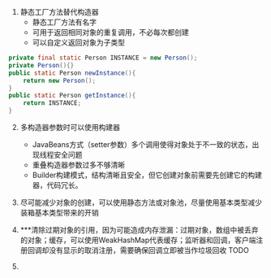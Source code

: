 1. 静态工厂方法替代构造器
   - 静态工厂方法有名字
   - 可用于返回相同对象的重复调用，不必每次都创建
   - 可以自定义返回对象为子类型

```java
private final static Person INSTANCE = new Person();
private Person(){}
public static Person newInstance(){
	return new Person();
}
public static Person getInstance(){
	return INSTANCE;
}
```

2. 多构造器参数时可以使用构建器
   - JavaBeans方式（setter参数）多个调用使得对象处于不一致的状态，出现线程安全问题
   - 重叠构造器参数过多不够清晰
   - Builder构建模式，结构清晰且安全，但它创建对象前需要先创建它的构建器，代码冗长。

5. 尽可能减少对象的创建，可以使用静态方法或对象池，尽量使用基本类型减少装箱基本类型带来的开销
6. ***清除过期对象的引用，因为可能造成内存泄漏：过期对象，数组中被丢弃的对象；缓存，可以使用WeakHashMap代表缓存；监听器和回调，客户端注册回调却没有显示的取消注册，需要确保回调立即被当作垃圾回收  TODO
7. 

































